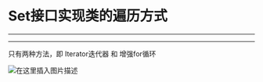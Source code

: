 ﻿# Set接口实现类的遍历方式
---
---
只有两种方法，即  Iterator迭代器 和 增强for循环

![在这里插入图片描述](https://img-blog.csdnimg.cn/f0cd95061f6f435ca110c1acf7a21e3c.png?x-oss-process=image/watermark,type_ZHJvaWRzYW5zZmFsbGJhY2s,shadow_50,text_Q1NETiBATkpVU1RaSkM=,size_20,color_FFFFFF,t_70,g_se,x_16)


